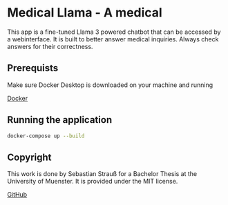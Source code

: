 # Medical Llama - A medical 
This app is a fine-tuned Llama 3 powered chatbot that can be accessed by a webinterface. It is built to better answer medical inquiries. Always check answers for their correctness.

## Prerequists 
Make sure Docker Desktop is downloaded on your machine and running

[Docker](https://www.docker.com/)

## Running the application
```bash 
docker-compose up --build
```

## Copyright
This work is done by Sebastian Strauß for a Bachelor Thesis at the University of Muenster. It is provided under the MIT license.

[GitHub](https://github.com/BastiStrauss)

